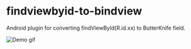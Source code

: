 # findviewbyid-to-bindview
Android plugin for converting findViewById(R.id.xx) to ButterKnife field.

![Demo gif](http://imgur.com/a/MP5aP)
